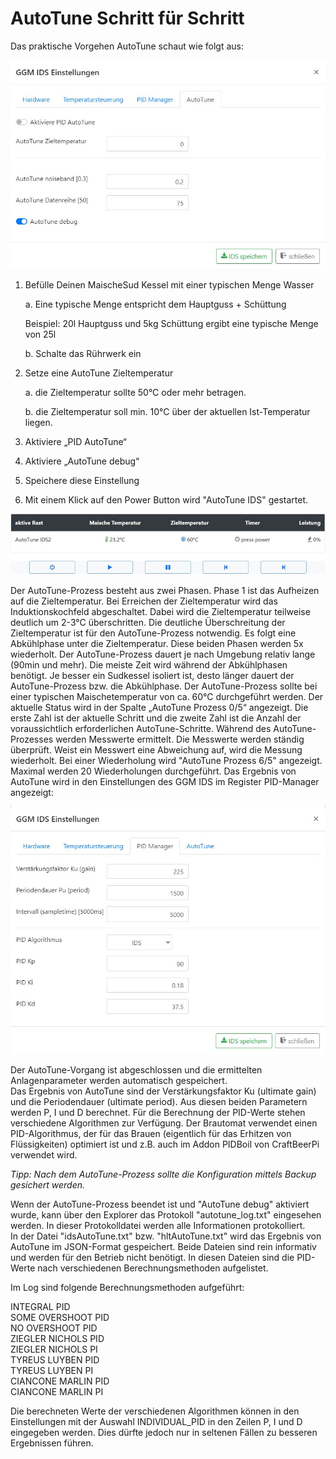 # AutoTune Schritt für Schritt

Das praktische Vorgehen AutoTune schaut wie folgt aus:

![AutoTune](/docs/img/IDS-AutoTune.jpg)

1. Befülle Deinen MaischeSud Kessel mit einer typischen Menge Wasser

    a. Eine typische Menge entspricht dem Hauptguss + Schüttung

    Beispiel: 20l Hauptguss und 5kg Schüttung ergibt eine typische Menge von 25l

    b. Schalte das Rührwerk ein
2. Setze eine AutoTune Zieltemperatur

    a. die Zieltemperatur sollte 50°C oder mehr betragen.

    b. die Zieltemperatur soll min. 10°C über der aktuellen Ist-Temperatur liegen.

3. Aktiviere „PID AutoTune“
4. Aktiviere „AutoTune debug“
5. Speichere diese Einstellung
6. Mit einem Klick auf den Power Button wird "AutoTune IDS" gestartet.

![AutoTune2](/docs/img/IDS-AutoTune-start.jpg)

Der AutoTune-Prozess besteht aus zwei Phasen. Phase 1 ist das Aufheizen auf die Zieltemperatur. Bei Erreichen der Zieltemperatur wird das Induktionskochfeld abgeschaltet. Dabei wird die Zieltemperatur teilweise deutlich um 2-3°C überschritten. Die deutliche Überschreitung der Zieltemperatur ist für den AutoTune-Prozess notwendig. Es folgt eine Abkühlphase unter die Zieltemperatur. Diese beiden Phasen werden 5x wiederholt. Der AutoTune-Prozess dauert je nach Umgebung relativ lange (90min und mehr). Die meiste Zeit wird während der Abkühlphasen benötigt. Je besser ein Sudkessel isoliert ist, desto länger dauert der AutoTune-Prozess bzw. die Abkühlphase. Der AutoTune-Prozess sollte bei einer typischen Maischetemperatur von ca. 60°C durchgeführt werden. Der aktuelle Status wird in der Spalte „AutoTune Prozess 0/5“ angezeigt. Die erste Zahl ist der aktuelle Schritt und die zweite Zahl ist die Anzahl der voraussichtlich erforderlichen AutoTune-Schritte. Während des AutoTune-Prozesses werden Messwerte ermittelt. Die Messwerte werden ständig überprüft. Weist ein Messwert eine Abweichung auf, wird die Messung wiederholt. Bei einer Wiederholung wird "AutoTune Prozess 6/5" angezeigt. Maximal werden 20 Wiederholungen durchgeführt. Das Ergebnis von AutoTune wird in den Einstellungen des GGM IDS im Register PID-Manager angezeigt:

![AutoTune3](/docs/img/IDS-AutoTune-erg.jpg)

Der AutoTune-Vorgang ist abgeschlossen und die ermittelten Anlagenparameter werden automatisch gespeichert.\
Das Ergebnis von AutoTune sind der Verstärkungsfaktor Ku (ultimate gain) und die Periodendauer (ultimate period). Aus diesen beiden Parametern werden P, I und D berechnet. Für die Berechnung der PID-Werte stehen verschiedene Algorithmen zur Verfügung. Der Brautomat verwendet einen PID-Algorithmus, der für das Brauen (eigentlich für das Erhitzen von Flüssigkeiten) optimiert ist und z.B. auch im Addon PIDBoil von CraftBeerPi verwendet wird.

_Tipp: Nach dem AutoTune-Prozess sollte die Konfiguration mittels Backup gesichert werden._

Wenn der AutoTune-Prozess beendet ist und "AutoTune debug" aktiviert wurde, kann über den Explorer das Protokoll "autotune\_log.txt" eingesehen werden. In dieser Protokolldatei werden alle Informationen protokolliert.\
In der Datei "idsAutoTune.txt" bzw. "hltAutoTune.txt" wird das Ergebnis von AutoTune im JSON-Format gespeichert. Beide Dateien sind rein informativ und werden für den Betrieb nicht benötigt. In diesen Dateien sind die PID-Werte nach verschiedenen Berechnungsmethoden aufgelistet.

Im Log sind folgende Berechnungsmethoden aufgeführt:

INTEGRAL PID\
SOME OVERSHOOT PID\
NO OVERSHOOT PID\
ZIEGLER NICHOLS PID\
ZIEGLER NICHOLS PI\
TYREUS LUYBEN PID\
TYREUS LUYBEN PI\
CIANCONE MARLIN PID\
CIANCONE MARLIN PI

Die berechneten Werte der verschiedenen Algorithmen können in den Einstellungen mit der Auswahl INDIVIDUAL_PID in den Zeilen P, I und D eingegeben werden. Dies dürfte jedoch nur in seltenen Fällen zu besseren Ergebnissen führen.
